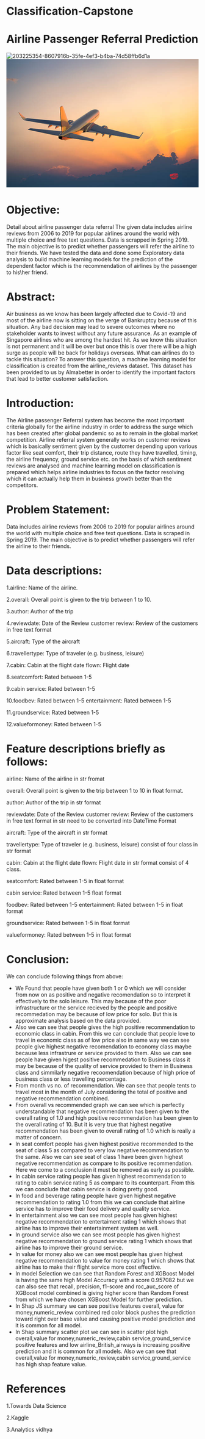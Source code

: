 # Classification-Capstone

# Airline Passenger Referral Prediction
![203225354-8607916b-35fe-4ef3-b4ba-74d58ffb6d1a](https://user-images.githubusercontent.com/96904369/203524955-9f0d492e-4312-45e4-a9e9-8342f77cc9d3.png)
![Air_plane](https://github.com/VHP2305/Classification-Capstone/blob/651c40385aa6464eb4b18d7f1b6642bf619c0860/Airplane.jpg)

# Objective:

Detail about airline passenger data referral The given data includes airline reviews from 2006 to 2019 for popular airlines around the world with multiple choice and free text questions. Data is scrapped in Spring 2019. The main objective is to predict whether passengers will refer the airline to their friends. We have tested the data and done some Exploratory data analysis to build machine learning models for the prediction of the dependent factor which is the recommendation of airlines by the passenger to his\her friend.
# Abstract:
Air business as we know has been largely affected due to Covid-19 and most of the airline now is sitting on the verge of Bankruptcy because of this situation. Any bad decision may lead to severe outcomes where no stakeholder wants to invest without any future assurance. As an example of Singapore airlines who are among the hardest hit. As we know this situation is not permanent and it will be over but once this is over there will be a high surge as people will be back for holidays overseas. What can airlines do to tackle this situation? To answer this question, a machine learning model for classification is created from the airline_reviews dataset. This dataset has been provided to us by Almabetter in order to identify the important factors that lead to better customer satisfaction.
# Introduction:
The Airline passenger Referral system has become the most important criteria globally for the airline industry in order to address the surge which has been created after global pandemic so as to remain in the global market competition. Airline referral system generally works on customer reviews which is basically sentiment given by the customer depending upon various factor like seat comfort, their trip distance, route they have travelled, timing, the airline frequency, ground service etc. on the basis of which sentiment reviews are analysed and machine learning model on classification is prepared which helps airline industries to focus on the factor resolving which it can actually help them in business growth better than the competitors.
# Problem Statement:
Data includes airline reviews from 2006 to 2019 for popular airlines around the world with multiple choice and free text questions. Data is scraped in Spring 2019. The main objective is to predict whether passengers will refer the airline to their friends.
# Data descriptions:
1.airline: Name of the airline.

2.overall: Overall point is given to the trip between 1 to 10.

3.author: Author of the trip

4.reviewdate: Date of the Review customer review: Review of the customers in free text format

5.aircraft: Type of the aircraft

6.travellertype: Type of traveler (e.g. business, leisure)

7.cabin: Cabin at the flight date flown: Flight date

8.seatcomfort: Rated between 1-5

9.cabin service: Rated between 1-5

10.foodbev: Rated between 1-5 entertainment: Rated between 1-5

11.groundservice: Rated between 1-5

12.valueformoney: Rated between 1-5

# Feature descriptions briefly as follows:
airline: Name of the airline in str fromat

overall: Overall point is given to the trip between 1 to 10 in float format.

author: Author of the trip in str format

reviewdate: Date of the Review customer review: Review of the customers in free text format in str need to be converted into DateTime Format

aircraft: Type of the aircraft in str format

travellertype: Type of traveler (e.g. business, leisure) consist of four class in str format

cabin: Cabin at the flight date flown: Flight date in str format consist of 4 class.

seatcomfort: Rated between 1-5 in float format

cabin service: Rated between 1-5 float format

foodbev: Rated between 1-5 entertainment: Rated between 1-5 in float format

groundservice: Rated between 1-5 in float format

valueformoney: Rated between 1-5 in float format

# Conclusion:
We can conclude following things from above:
* We Found that people have given both 1 or 0 which we will consider from now on as positive and negative recomendation so to interpret it effectively to the solo leisure. This may because of the poor infrastructure or the service recieved by the people and positive recommedation may be because of low price for solo. But this is approximate analysis based on the data provided.
* Also we can see that people gives the high positive recommendation to economic class in cabin. From this we can conclude that people love to travel in economic class as of low price also in same way we can see people give highest negative recomendation to economy class maybe because less infrastrure or service provided to them. Also we can see people have given higest positive recommedation to Business class it may be because of the quality of service provided to them in Business class and simmilarly negative recoomendation because of high price of business class or less travelling percentage.
* From month vs no. of recommendation. We can see that people tents to travel most in the month of July considering the total of positive and negative recommendation combined.
* From overall vs recommended graph we can see which is perfectly understandable that negative recommendation has been given to the overall rating of 1.0 and high positive recommendation has been given to the overall rating of 10. But it is very true that highest negative recommendation has been given to overall rating of 1.0 which is really a matter of concern.
* In seat comfort people has given highest positive recommended to the seat of class 5 as compared to very low negative recommendation to the same. Also we can see seat of class 1 have been given highest negative recommendation as compare to its positive recommendation. Here we come to a conclusion it must be removed as early as possible.
* In cabin service rating people has given highest recommendation to rating to cabin service rating 5 as compare to its counterpart. From this we can conclude that cabin service is doing pretty good.
* In food and beverage rating people have given highest negative recommendation to rating 1.0 from this we can conclude that airline service has to improve their food delivery and quality service.
* In entertainment also we can see most people has given highest negative recommendation to entertaiment rating 1 which shows that airline has to improve their entertainment system as well.
* In ground service also we can see most people has given highest negative recommendation to ground service rating 1 which shows that airline has to improve their ground service.
* In value for money also we can see most people has given highest negative recommendation to value for money rating 1 which shows that airline has to make their flight service more cost effective.
* In model Selection we can see that Random Forest and XGBoost Model is having the same high Model Accuracy with a score 0.957082 but we can also see that recall, precision, f1-score and roc_auc_score of XGBoost model combined is giving higher score than Random Forest from which we have chosen XGBoost Model for further prediction.
* In Shap JS summary we can see positive features overall, value for money,numeric_review combined red color block pushes the prediction toward right over base value and causing positive model prediction and it is common for all model.
* In Shap summary scatter plot we can see in scatter plot high overall,value for money,numeric_review,cabin service,ground_service positive features and low airline_British_airways is increasing positive prediction and it is common for all models. Also we can see that overall,value for money,numeric_review,cabin service,ground_service has high shap feature value.


# References
1.Towards Data Science

2.Kaggle

3.Analytics vidhya
